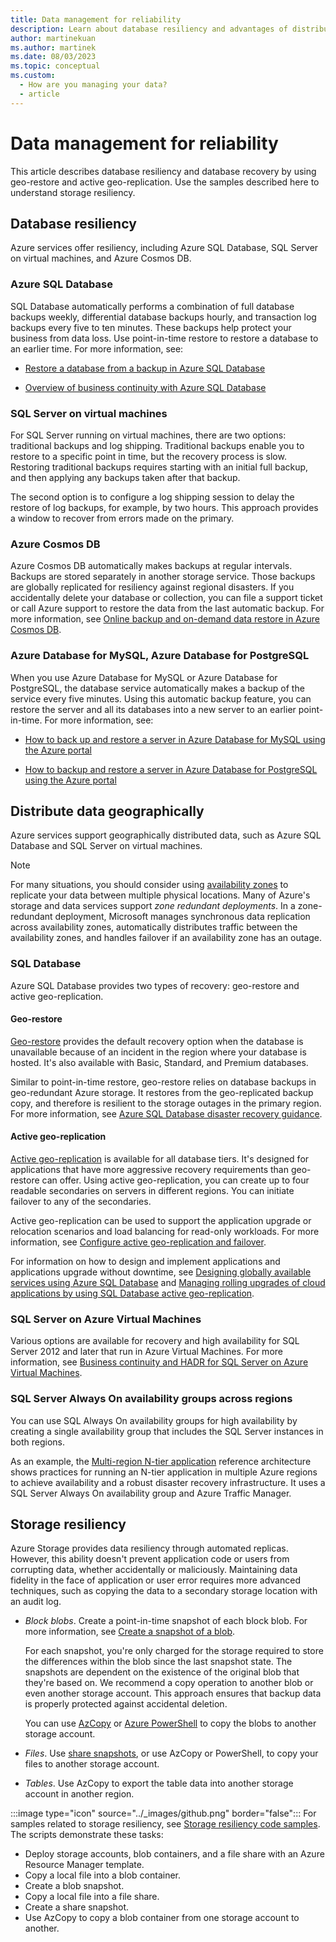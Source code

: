 ```yaml
---
title: Data management for reliability
description: Learn about database resiliency and advantages of distributing data geographically for reliability, including storage resiliency samples.
author: martinekuan
ms.author: martinek
ms.date: 08/03/2023
ms.topic: conceptual
ms.custom:
  - How are you managing your data?
  - article
---
```


# Data management for reliability

This article describes database resiliency and database recovery by using geo-restore and active geo-replication. Use the samples described here to understand storage resiliency.

## Database resiliency

Azure services offer resiliency, including Azure SQL Database, SQL Server on virtual machines, and Azure Cosmos DB.

### Azure SQL Database

SQL Database automatically performs a combination of full database backups weekly, differential database backups hourly, and transaction log backups every five to ten minutes. These backups help protect your business from data loss. Use point-in-time restore to restore a database to an earlier time. For more information, see:

- [Restore a database from a backup in Azure SQL Database](/azure/sql-database/sql-database-recovery-using-backups)

- [Overview of business continuity with Azure SQL Database](/azure/sql-database/sql-database-business-continuity)

### SQL Server on virtual machines

For SQL Server running on virtual machines, there are two options: traditional backups and log shipping. Traditional backups enable you to restore to a specific point in time, but the recovery process is slow. Restoring traditional backups requires starting with an initial full backup, and then applying any backups taken after that backup.

The second option is to configure a log shipping session to delay the restore of log backups, for example, by two hours. This approach provides a window to recover from errors made on the primary.

### Azure Cosmos DB

Azure Cosmos DB automatically makes backups at regular intervals. Backups are stored separately in another storage service. Those backups are globally replicated for resiliency against regional disasters. If you accidentally delete your database or collection, you can file a support ticket or call Azure support to restore the data from the last automatic backup. For more information, see [Online backup and on-demand data restore in Azure Cosmos DB](/azure/cosmos-db/online-backup-and-restore).

### Azure Database for MySQL, Azure Database for PostgreSQL

When you use Azure Database for MySQL or Azure Database for PostgreSQL, the database service automatically makes a backup of the service every five minutes. Using this automatic backup feature, you can restore the server and all its databases into a new server to an earlier point-in-time. For more information, see:

- [How to back up and restore a server in Azure Database for MySQL using the Azure portal](/azure/mysql/howto-restore-server-portal)

- [How to backup and restore a server in Azure Database for PostgreSQL using the Azure portal](/azure/postgresql/howto-restore-server-portal)

## Distribute data geographically

Azure services support geographically distributed data, such as Azure SQL Database and SQL Server on virtual machines.

> [!NOTE]
> For many situations, you should consider using [availability zones](/azure/reliability/availability-zones-overview) to replicate your data between multiple physical locations. Many of Azure's storage and data services support *zone redundant deployments*. In a zone-redundant deployment, Microsoft manages synchronous data replication across availability zones, automatically distributes traffic between the availability zones, and handles failover if an availability zone has an outage.

### SQL Database

Azure SQL Database provides two types of recovery: geo-restore and active geo-replication.

#### Geo-restore

[Geo-restore](/azure/sql-database/sql-database-recovery-using-backups/#geo-restore) provides the default recovery option when the database is unavailable because of an incident in the region where your database is hosted. It's also available with Basic, Standard, and Premium databases.

Similar to point-in-time restore, geo-restore relies on database backups in geo-redundant Azure storage. It restores from the geo-replicated backup copy, and therefore is resilient to the storage outages in the primary region. For more information, see [Azure SQL Database disaster recovery guidance](/azure/azure-sql/database/disaster-recovery-guidance).

#### Active geo-replication

[Active geo-replication](/azure/sql-database/sql-database-geo-replication-overview) is available for all database tiers. It's designed for applications that have more aggressive recovery requirements than geo-restore can offer. Using active geo-replication, you can create up to four readable secondaries on servers in different regions. You can initiate failover to any of the secondaries.

Active geo-replication can be used to support the application upgrade or relocation scenarios and load balancing for read-only workloads. For more information, see [Configure active geo-replication and failover](/azure/sql-database/sql-database-geo-replication-portal).

For information on how to design and implement applications and applications upgrade without downtime, see [Designing globally available services using Azure SQL Database](/azure/sql-database/sql-database-designing-cloud-solutions-for-disaster-recovery) and [Managing rolling upgrades of cloud applications by using SQL Database active geo-replication](/azure/sql-database/sql-database-manage-application-rolling-upgrade).

### SQL Server on Azure Virtual Machines

Various options are available for recovery and high availability for SQL Server 2012 and later that run in Azure Virtual Machines. For more information, see [Business continuity and HADR for SQL Server on Azure Virtual Machines](/azure/virtual-machines/windows/sql/virtual-machines-windows-sql-high-availability-dr).

### SQL Server Always On availability groups across regions

You can use SQL Always On availability groups for high availability by creating a single availability group that includes the SQL Server instances in both regions.

As an example, the [Multi-region N-tier application](/azure/architecture/reference-architectures/n-tier/multi-region-sql-server) reference architecture shows practices for running an N-tier application in multiple Azure regions to achieve availability and a robust disaster recovery infrastructure. It uses a SQL Server Always On availability group and Azure Traffic Manager.

## Storage resiliency

Azure Storage provides data resiliency through automated replicas. However, this ability doesn't prevent application code or users from corrupting data, whether accidentally or maliciously. Maintaining data fidelity in the face of application or user error requires more advanced techniques, such as copying the data to a secondary storage location with an audit log.

- *Block blobs*. Create a point-in-time snapshot of each block blob. For more information, see [Create a snapshot of a blob](/rest/api/storageservices/creating-a-snapshot-of-a-blob).

  For each snapshot, you're only charged for the storage required to store the differences within the blob since the last snapshot state. The snapshots are dependent on the existence of the original blob that they're based on. We recommend a copy operation to another blob or even another storage account. This approach ensures that backup data is properly protected against accidental deletion.

  You can use [AzCopy](/azure/storage/common/storage-use-azcopy) or [Azure PowerShell](/azure/storage/common/storage-powershell-guide-full) to copy the blobs to another storage account.

- *Files*. Use [share snapshots](/azure/storage/files/storage-snapshots-files), or use AzCopy or PowerShell, to copy your files to another storage account.

- *Tables*. Use AzCopy to export the table data into another storage account in another region.

:::image type="icon" source="../_images/github.png" border="false"::: For samples related to storage resiliency, see [Storage resiliency code samples](https://github.com/mspnp/samples/tree/master/Reliability/StorageSnapshotsSample). The scripts demonstrate these tasks:

- Deploy storage accounts, blob containers, and a file share with an Azure Resource Manager template.
- Copy a local file into a blob container.
- Create a blob snapshot.
- Copy a local file into a file share.
- Create a share snapshot.
- Use AzCopy to copy a blob container from one storage account to another.
